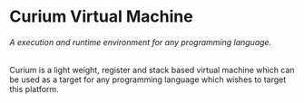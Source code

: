 # Curium Virtual Machine
###### A execution and runtime environment for *any* programming language.



Curium is a light weight, register and stack based virtual machine which can be used as a target for any programming language which wishes to target this platform.

